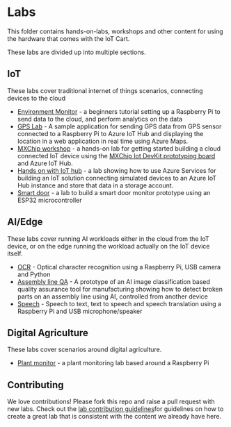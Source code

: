 # Labs

This folder contains hands-on-labs, workshops and other content for using the hardware that comes with the IoT Cart.

These labs are divided up into multiple sections.

## IoT

These labs cover traditional internet of things scenarios, connecting devices to the cloud

* [Environment Monitor](./iot/environment-monitor/) - a beginners tutorial setting up a Raspberry Pi to send data to the cloud, and perform analytics on the data
* [GPS Lab](./iot/gps-lab/README.md) - A sample application for sending GPS data from GPS sensor connected to a Raspberry Pi to Azure IoT Hub and displaying the location in a web application in real time using Azure Maps.
* [MXChip workshop](./iot/mxchip-workshop/README.md) - a hands-on lab for getting started building a cloud connected IoT device using the [MXChip Iot DevKit prototyping board](https://microsoft.github.io/azure-iot-developer-kit/) and Azure IoT Hub.
* [Hands on with IoT hub](./iot/hands-on-with-azure-iot-hub/README.md) - a lab showing how to use Azure Services for building an IoT solution connecting simulated devices to an Azure IoT Hub instance and store that data in a storage account.
* [Smart door](./iot/smart-door) - a lab to build a smart door monitor prototype using an ESP32 microcontroller

## AI/Edge

These labs cover running AI workloads either in the cloud from the IoT device, or on the edge running the workload actually on the IoT device itself.

* [OCR](./ai-edge/vision/ocr/) - Optical character recognition using a Raspberry Pi, USB camera and Python
* [Assembly line QA](./ai-edge/vision/manufacturing-part-check/) - A prototype of an AI image classification based quality assurance tool for manufacturing showing how to detect broken parts on an assembly line using AI, controlled from another device
* [Speech](./ai-edge/speech) - Speech to text, text to speech and speech translation using a Raspberry Pi and USB microphone/speaker

## Digital Agriculture

These labs cover scenarios around digital agriculture.

* [Plant monitor](./digital-agriculture/plant-monitor/) - a plant monitoring lab based around a Raspberry Pi

## Contributing

We love contributions! Please fork this repo and raise a pull request with new labs. Check out the [lab contribution guidelines](./lab_contribution_guidelines.md)for guidelines on how to create a great lab that is consistent with the content we already have here.
